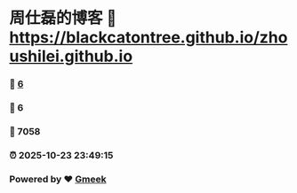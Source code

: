 # 周仕磊的博客 :link: https://blackcatontree.github.io/zhoushilei.github.io 
### :page_facing_up: [6](https://blackcatontree.github.io/zhoushilei.github.io/tag.html) 
### :speech_balloon: 6 
### :hibiscus: 7058 
### :alarm_clock: 2025-10-23 23:49:15 
### Powered by :heart: [Gmeek](https://github.com/Meekdai/Gmeek)
